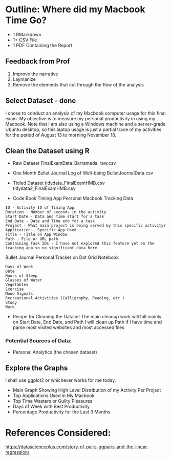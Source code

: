 # Outline: Where did my Macbook Time Go? 

* 1 RMarkdown
* 1+ CSV File
* 1 PDF Containing the Report

## Feedback from Prof
1. Improve the narrative 
2. Laymanize
3. Remove the elements that cut through the flow of the analysis


## Select Dataset - done
I chose to conduct an analysis of my Macbook computer usage for this final exam. My objective is to measure my personal productivity in using my Macbook. 
Note that I am also using a Windows machine and a server-grade Ubuntu desktop, so this laptop usage is just a partial trace of my activities for the period of August 13 to morning November 18.

 


## Clean the Dataset using R

* Raw Dataset
FinalExamData_Barrameda_raw.csv
* One Month Bullet Journal Log of Well-being
BulletJournalData.csv

* Tidied Dataset
tidydata_FinalExamHMB.csv
tidydata2_FinalExamHMB.csv

* Code Book
Timing App Personal Macbook Tracking Data
```
ID - Activity ID of Timing App
Duration - Number of seconds in the activity
Start Date - Data and Time start for a task
End Date - Date and Time end for a task
Project - What main project is being served by this specific activity? 
Application - Specific App Used
Title - Title on App Window 
Path - File or URL path
Containing Task IDs - I have not explored this feature yet on the tracking app so no significant data here
```

Bullet Journal Personal Tracker on Dot Grid Notebook
```
Days of Week
Date
Hours of Sleep
Glasses of Water
Vegetables
Exercise
Mood Signals
Recreational Activities (Calligraphy, Reading, etc.)
Study
Work
```

* Recipe for Cleaning the Dataset
The main cleanup work will fall mainly on Start Date, End Date, and Path
I will clean up Path if I have time and parse most visited websites and most accessed files

### Potential Sources of Data: 
* Personal Analytics (the chosen dataset)

## Explore the Graphs
I shall use ggplot2 or whichever works for me today. 
* Main Graph Showing High Level Distribution of my Activity Per Project
* Top Applications Used in My Macbook
* Top Time Wasters or Guilty Pleasures
* Days of Week with Best Productivity
* Percentage Productivity for the Last 3 Months


# References Considered:
https://datascienceplus.com/story-of-pairs-ggpairs-and-the-linear-regression/
 
